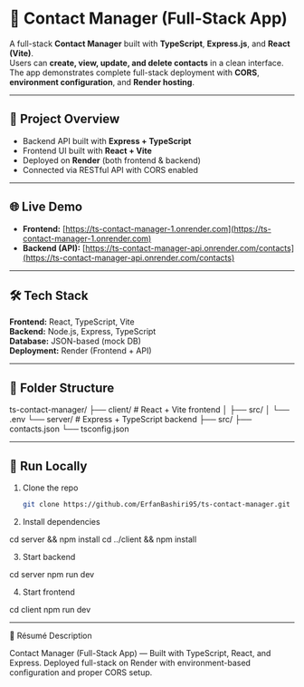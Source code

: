 
# 📇 Contact Manager (Full-Stack App)

A full-stack **Contact Manager** built with **TypeScript**, **Express.js**, and **React (Vite)**.  
Users can **create, view, update, and delete contacts** in a clean interface.  
The app demonstrates complete full-stack deployment with **CORS**, **environment configuration**, and **Render hosting**.

---

## 🚀 Project Overview
- Backend API built with **Express + TypeScript**
- Frontend UI built with **React + Vite**
- Deployed on **Render** (both frontend & backend)
- Connected via RESTful API with CORS enabled

---

## 🌐 Live Demo
- **Frontend:** [https://ts-contact-manager-1.onrender.com](https://ts-contact-manager-1.onrender.com)  
- **Backend (API):** [https://ts-contact-manager-api.onrender.com/contacts](https://ts-contact-manager-api.onrender.com/contacts)

---

## 🛠️ Tech Stack
**Frontend:** React, TypeScript, Vite  
**Backend:** Node.js, Express, TypeScript  
**Database:** JSON-based (mock DB)  
**Deployment:** Render (Frontend + API)

---

## 📂 Folder Structure

ts-contact-manager/ ├── client/ # React + Vite frontend │ ├── src/ │ └── .env └── server/ # Express + TypeScript backend ├── src/ ├── contacts.json └── tsconfig.json

---

## 🧠 Run Locally
1. Clone the repo  
   ```bash
   git clone https://github.com/ErfanBashiri95/ts-contact-manager.git

2. Install dependencies

cd server && npm install
cd ../client && npm install


3. Start backend

cd server
npm run dev


4. Start frontend

cd client
npm run dev




---

📄 Résumé Description

Contact Manager (Full-Stack App) — Built with TypeScript, React, and Express.
Deployed full-stack on Render with environment-based configuration and proper CORS setup.

